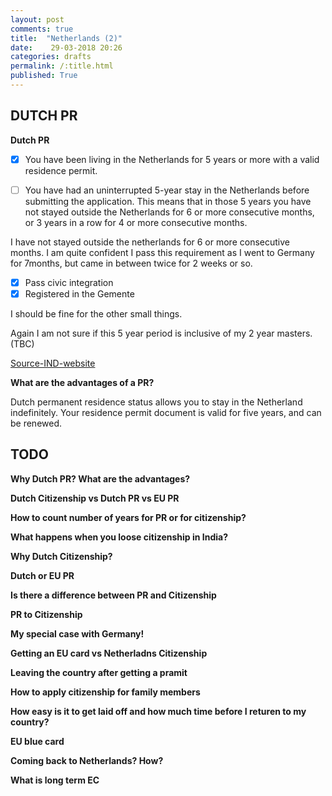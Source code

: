 ```yaml
---
layout: post
comments: true
title:  "Netherlands (2)"
date:    29-03-2018 20:26
categories: drafts
permalink: /:title.html
published: True
---
```


## DUTCH PR

**Dutch PR**

  * [x] You have been living in the Netherlands for 5 years or more with a valid residence permit. 

  * [ ] You have had an uninterrupted 5-year stay in the Netherlands
        before submitting the application. This means that in those 5
        years you have not stayed outside the Netherlands for 6 or
        more consecutive months, or 3 years in a row for 4 or more
        consecutive months.
		
I have not stayed outside the netherlands for 6 or more consecutive
months. I am quite confident I pass this requirement as I went to
Germany for 7months, but came in between twice for 2 weeks or so.

  * [x] Pass civic integration
  * [x] Registered in the Gemente
  
I should be fine for the other small things.

Again I am not sure if this 5 year period is inclusive of my 2 year
masters.(TBC)

[Source-IND-website](https://ind.nl/en/Pages/Exeptions-5-year-term-permanent-residence.aspx)


**What are the advantages of a PR?**

Dutch permanent residence status allows you to stay in the Netherland
indefinitely. Your residence permit document is valid for five years,
and can be renewed.




## TODO

**Why Dutch PR? What are the advantages?**

**Dutch Citizenship vs Dutch PR vs EU PR**

**How to count number of years for PR or for citizenship?**

**What happens when you loose citizenship in India?**

**Why Dutch Citizenship?**

**Dutch or EU PR**

**Is there a difference between PR and Citizenship**

**PR to Citizenship**

**My special case with Germany!**

**Getting an EU card vs Netherladns Citizenship**

**Leaving the country after getting a pramit**

**How to apply citizenship for family members**

**How easy is it to get laid off and how much time before I returen to
my country?**

**EU blue card**

**Coming back to Netherlands? How?**

**What is long term EC**
